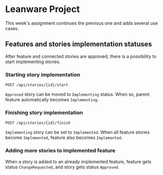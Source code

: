 # Leanware Project

This week's assignment continues the previous one and adds several use cases.

## Features and stories implementation statuses

After feature and connected stories are approved, there is a possibility to start implementing stories.

### Starting story implementation

`POST /api/stories/{id}/start`

`Approved` story can be moved to `Implementing` status. When so, parent feature automatically becomes `Implementing`.

### Finishing story implementation

`POST /api/stories/{id}/finish`

`Implementing` story can be set to `Implemented`. When all feature stories become `Implemented`, feature also becomes `Implemented`.

### Adding more stories to implemented feature

When a story is added to an already implemented feature, feature gets status `ChangeRequested`, and story gets status `Approved`.